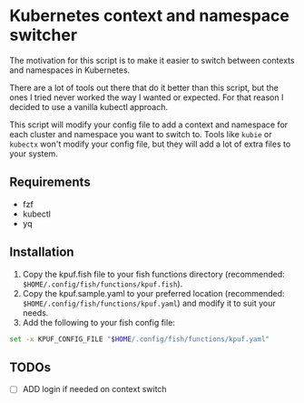 # Kubernetes context and namespace switcher

The motivation for this script is to make it easier to switch between contexts and namespaces in Kubernetes.

There are a lot of tools out there that do it better than this script, but the ones I tried never worked the way I wanted or expected. For that reason I decided to use a vanilla kubectl approach.

This script will modify your config file to add a context and namespace for each cluster and namespace you want to switch to. Tools like `kubie` or `kubectx` won't modify your config file, but they will add a lot of extra files to your system.

## Requirements

- fzf
- kubectl
- yq
    
## Installation

1. Copy the kpuf.fish file to your fish functions directory (recommended: `$HOME/.config/fish/functions/kpuf.fish`).
2. Copy the kpuf.sample.yaml to your preferred location (recommended: `$HOME/.config/fish/functions/kpuf.yaml`) and modify it to suit your needs.
3. Add the following to your fish config file:
```sh
set -x KPUF_CONFIG_FILE "$HOME/.config/fish/functions/kpuf.yaml"
```

## TODOs

- [ ] ADD login if needed on context switch